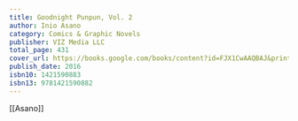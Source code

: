 ```yaml
---
title: Goodnight Punpun, Vol. 2
author: Inio Asano
category: Comics & Graphic Novels
publisher: VIZ Media LLC
total_page: 431
cover_url: https://books.google.com/books/content?id=FJX1CwAAQBAJ&printsec=frontcover&img=1&zoom=1&edge=curl&source=gbs_api
publish_date: 2016
isbn10: 1421590883
isbn13: 9781421590882
---
```


[[Asano]]
